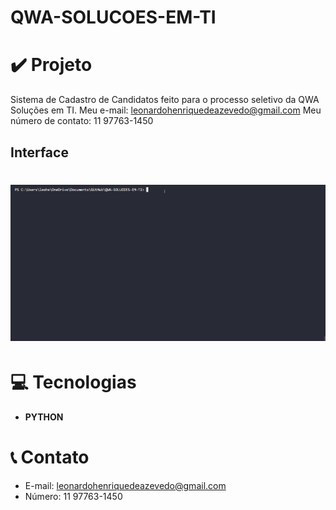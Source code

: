 # QWA-SOLUCOES-EM-TI
# ✔️ Projeto
Sistema de Cadastro de Candidatos feito para o processo seletivo da QWA Soluções em TI.
Meu e-mail: leonardohenriquedeazevedo@gmail.com
Meu número de contato: 11 97763-1450

## Interface 
<h1 align="center">
    <img alt="qwa-solucoes" title="qwa-solucoes" src="github/qwa-solucoes.gif">
</h1>

# 💻 Tecnologias
- **PYTHON**

# 📞 Contato
- E-mail: leonardohenriquedeazevedo@gmail.com
- Número: 11 97763-1450